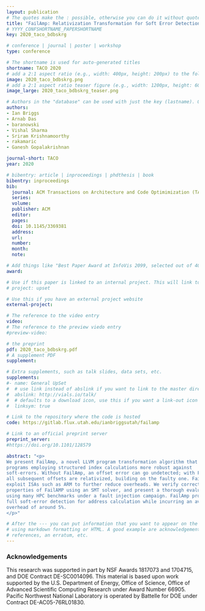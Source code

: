 ```yaml
---
layout: publication
# The quotes make the : possible, otherwise you can do it without quotes
title: "FailAmp: Relativization Transformation for Soft Error Detection in Structured Address Generation"
# YYYY_CONFSHORTNAME_PAPERSHORTNAME
key: 2020_taco_bdbskrg

# conference | journal | poster | workshop
type: conference

# The shortname is used for auto-generated titles
shortname: TACO 2020
# add a 2:1 aspect ratio (e.g., width: 400px, height: 200px) to the folder /assets/images/papers/
image: 2020_taco_bdbskrg.png
# add a 2:1 aspect ratio teaser figure (e.g., width: 1200px, height: 600px) to the folder /assets/images/papers/
image_large: 2020_taco_bdbskrg_teaser.png

# Authors in the "database" can be used with just the key (lastname). Others can be written properly.
authors:
- Ian Briggs
- Arnab Das
- baranowski
- Vishal Sharma
- Sriram Krishnamoorthy
- rakamaric
- Ganesh Gopalakrishnan

journal-short: TACO
year: 2020

# bibentry: article | inproceedings | phdthesis | book
bibentry: inproceedings
bib:
  journal: ACM Transactions on Architecture and Code Optimimization (TACO)
  series:
  volume:  
  publisher: ACM
  editor:
  pages: 
  doi: 10.1145/3369381
  address:
  url:
  number:
  month:
  note:

# Add things like "Best Paper Award at InfoVis 2099, selected out of 4000 submissions"
award:

# Use if this paper is linked to an internal project. This will link to the project site
# project: upset

# Use this if you have an external project website
external-project:

# The reference to the video entry
video:
# The reference to the preview viedo entry
#preview-video:

# the preprint
pdf: 2020_taco_bdbskrg.pdf
# A supplement PDF
supplement:

# Extra supplements, such as talk slides, data sets, etc.
supplements:
#- name: General UpSet
#  # use link instead of abslink if you want to link to the master directory
#  abslink: http://vials.io/talk/
#  # defaults to a download icon, use this if you want a link-out icon
#  linksym: true

# Link to the repository where the code is hosted
code: https://gitlab.flux.utah.edu/ianbriggsutah/failamp

# Link to an official preprint server
preprint_server:
#https://doi.org/10.1101/128579

abstract: "<p>
We present FailAmp, a novel LLVM program transformation algorithm that makes
programs employing structured index calculations more robust against
soft-errors. Without FailAmp, an offset error can go undetected; with FailAmp,
all subsequent offsets are relativized, building on the faulty one. FailAmp can
exploit ISAs such as ARM to further reduce overheads. We verify correctness
properties of FailAMP using an SMT solver, and present a thorough evaluation
using many HPC benchmarks under a fault injection campaign. FailAmp provides
full soft-error detection for address calculation while incurring an average
overhead of around 5%.
</p>"

# After the --- you can put information that you want to appear on the website
# using markdown formatting or HTML. A good example are acknowledgements, extra
# references, an erratum, etc.
---
```

### Acknowledgements


This research was supported in part by NSF Awards 1817073 and 1704715, and DOE
Contract DE-SC0014096. This material is based upon work supported by the
U.S. Department of Energy, Office of Science, Office of Advanced Scientific
Computing Research under Award Number 66905. Pacific Northwest National
Laboratory is operated by Battelle for DOE under Contract DE-AC05-76RL01830.
